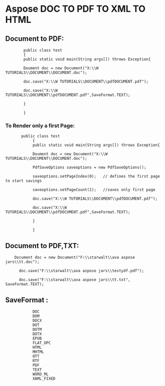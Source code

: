# Aspose DOC TO PDF TO XML TO HTML


  ## Document to PDF:

            public class test
            {
            public static void main(String args[]) throws Exception{

            Doument doc = new Document("X:\\W TUTORIALS\\DOCUMENT\\DOCUMENT.doc");

            doc.save("X:\\W TUTORIALS\\DOCUMENT\\pdfDOCUMENT.pdf");
            
            doc.save("X:\\W TUTORIALS\\DOCUMENT\\pdfDOCUMENT.pdf",SaveFormat.TEXT);

            }

            }
            
            
### To Render only a first Page:

           public class test
                {
                public static void main(String args[]) throws Exception{

                Doument doc = new Document("X:\\W TUTORIALS\\DOCUMENT\\DOCUMENT.doc");

                PdfSaveOptions saveoptions = new PdfSaveOptions();

                saveoptions.setPageIndex(0);   // defines the first page to start savings

                saveoptions.setPageCount(1);   //saves only first page

                doc.save("X:\\W TUTORIALS\\DOCUMENT\\pdfDOCUMENT.pdf");

                doc.save("X:\\W TUTORIALS\\DOCUMENT\\pdfDOCUMENT.pdf",SaveFormat.TEXT);

                }

                }
                
## Document to PDF,TXT:

        Document doc = new Document("F:\\starwalt\\ava aspose jars\\tt.doc");

          doc.save("F:\\starwalt\\ava aspose jars\\testydf.pdf");

          doc.save("F:\\starwalt\\ava aspose jars\\tt.txt", SaveFormat.TEXT);

            
 ## SaveFormat :
 
                DOC
                DOM
                DOCX
                DOT
                DOTM
                DOTX
                EPUB
                FLAT_OPC
                HTML
                MHTML
                OTT
                RTF
                PDF
                TEXT
                WORD_ML
                XAML_FIXED
  
